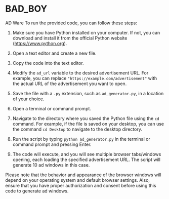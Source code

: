 # BAD_BOY
AD Ware
To run the provided code, you can follow these steps:

1. Make sure you have Python installed on your computer. If not, you can download and install it from the official Python website (https://www.python.org).

2. Open a text editor and create a new file.

3. Copy the code into the text editor.

4. Modify the `ad_url` variable to the desired advertisement URL. For example, you can replace `"https://example.com/advertisement"` with the actual URL of the advertisement you want to open.

5. Save the file with a `.py` extension, such as `ad_generator.py`, in a location of your choice.

6. Open a terminal or command prompt.

7. Navigate to the directory where you saved the Python file using the `cd` command. For example, if the file is saved on your desktop, you can use the command `cd Desktop` to navigate to the desktop directory.

8. Run the script by typing `python ad_generator.py` in the terminal or command prompt and pressing Enter.

9. The code will execute, and you will see multiple browser tabs/windows opening, each loading the specified advertisement URL. The script will generate 10 ad windows in this case.

Please note that the behavior and appearance of the browser windows will depend on your operating system and default browser settings. Also, ensure that you have proper authorization and consent before using this code to generate ad windows.
